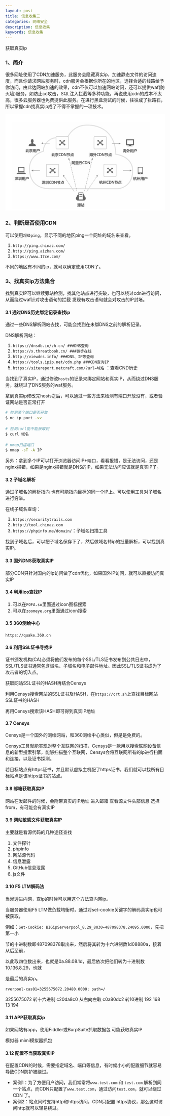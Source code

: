 ```yaml
---
layout: post
title: 信息收集三
categories: 网络安全
description: 信息收集
keywords: 信息收集
---
```


获取真实ip

### 1、简介

很多网址使用了CDN加速服务，此服务会隐藏真实ip，加速静态文件的访问速度，而且你请求网站服务时，cdn服务会根据你所在的地区，选择合适的线路给予你访问，由此达网站加速的效果，cdn不仅可以加速网站访问，还可以提供waf(防火墙)服务，如防止cc攻击，SQL注入拦截等多种功能，再说使用cdn的成本不太高，很多云服务器也免费提供此服务。在进行黑盒测试的时候，往往成了拦路石，所以掌握cdn找真实ip成了不得不掌握的一项技术。

![CDN](/images/blog/img/CDN.png)

### 2、判断是否使用CDN

可以使用`超级ping`，显示不同的地区ping一个网址的域名来查看。

1. `http://ping.chinaz.com/`
2. `http://ping.aizhan.com/`
3. `https://www.17ce.com/`

不同的地区有不同的ip，就可以确定使用CDN了。

### 3、找真实ip方法集合

找到真实IP可以继续旁站检测，找其他站点进行突破，也可以绕过cdn进行访问，从而绕过waf针对攻击语句的拦截 发现有攻击语句就会对攻击的IP封堵。

#### 3.1 通过DNS历史绑定记录查找ip

通过一些DNS解析网站去找，可能会找到在未绑DNS之前的解析记录。

DNS解析网站：

1. `https://dnsdb.io/zh-cn/ ###DNS查询`
2. `https://x.threatbook.cn/ ###微步在线`
3. `http://viewdns.info/ ###DNS、IP等查询`
4. `https://tools.ipip.net/cdn.php ###CDN查询IP`
5. `https://sitereport.netcraft.com/?url=域名` ：查看CND历史

当找到了真实IP，通过修改`hosts`的记录来绑定网站和真实IP，从而绕过DNS服务，就绕过了DNS服务的waf服务。

拿到真实ip修改完hosts之后，可以通过一些方法来检测有端口开放没有，或者验证网站是否正常打开

```bash
# 检测某个端口是否开放
$ nc ip port -vv

# 检测curl能不能获取到
$ curl 域名

# nmap扫描端口
$ nmap -sT -A IP
```

另外：拿到多个IP可以打开浏览器访问IP+端口，看看报错，是无法访问，还是nginx报错，如果是nginx报错就是DNS的IP，如果无法访问应该就是真实IP了。

#### 3.2 子域名解析

通过子域名的解析指向 也有可能指向目标的同一个IP上。可以使用工具对子域名进行穷举。

在线子域名查询：

1. `https://securitytrails.com`
2. `http://tool.chinaz.com`
3. `https://phpinfo.me/domain/`：子域名扫描工具

找到子域名后，可以把子域名保存下了，然后做域名转ip的批量解析，可以找到真实IP。

#### 3.3 国外DNS获取真实IP

部分CDN只针对国内的ip访问做了cdn优化，如果国外IP访问，就可以直接访问真实IP

#### 3.4 利用ico查找IP

1. 可以在`FOFA.so`里面通过icon图标搜索
2. 可以在`zoomeye.org`里面通过icon搜索

#### 3.5 360测绘中心

`https://quake.360.cn`

#### 3.6 利用SSL证书寻找IP

证书颁发机构(CA)必须将他们发布的每个SSL/TLS证书发布到公共日志中，SSL/TLS证书通常包含域名、子域名和电子邮件地址。因此SSL/TLS证书成为了攻击者的切入点。

获取网站SSL证书的HASH再结合Censys

利用Censys搜索网站的SSL证书及HASH，在`https://crt.sh`上查找目标网站SSL证书的HASH

再用Censys搜索该HASH即可得到真实IP地址

#### 3.7 Censys

Censys是一个国外的测绘网站，和360测绘中心类似，但是是免费的。

Censys工具就能实现对整个互联网的扫描，Censys是一款用以搜索联网设备信息的新型搜索引擎，能够扫描整个互联网，Censys会将互联网所有的ip进行扫面和连接，以及证书探测。

若目标站点有https证书，并且默认虚拟主机配了https证书，我们就可以找所有目标站点是该https证书的站点。

#### 3.8 邮箱获取真实IP

网站在发邮件的时候，会附带真实的IP地址 进入邮箱 查看源文件头部信息 选择from，有可能会有真实IP

#### 3.9 网站敏感文件获取真实IP

主要就是看源代码的几种途径查找

1. 文件探针
2. phpinfo
3. 网站源代码
4. 信息泄露
5. GitHub信息泄露
6. js文件

#### 3.10 F5 LTM解码法

当渗透进内网，查ip的时候可以用这个方法查内网ip。

当服务器使用F5 LTM做负载均衡时，通过对set-cookie关键字的解码真实ip也可被获取，

例如：`Set-Cookie: BIGipServerpool_8.29_8030=487098378.24095.0000`，先把第一小

节的十进制数即487098378取出来，然后将其转为十六进制数1d08880a，接着从后至前，

以此取四位数出来，也就是0a.88.08.1d，最后依次把他们转为十进制数10.136.8.29，也就

是最后的真实ip。

`rverpool-cas01=3255675072.20480.0000; path=/`

3255675072 转十六进制 c20da8c0 从右向左取 c0a80dc2 转10进制 192 168 13 194

#### 3.11 APP获取真实ip

如果网站有app，使用Fiddler或BurpSuite抓取数据包 可能获取真实IP

模拟器 mimi模拟器抓包

#### 3.12 配置不当获取真实IP

在配置CDN的时候，需要指定域名、端口等信息，有时候小小的配置细节就容易导致CDN防护被绕过。

- 案例1：为了方便用户访问，我们常常将`www.test.com` 和 `test.com` 解析到同一个站点，而CDN只配置了`www.test.com`，通过访问`test.com`，就可以绕过 CDN 了。
- 案例2：站点同时支持http和https访问，CDN只配置 https协议，那么这时访问http就可以轻易绕过。
